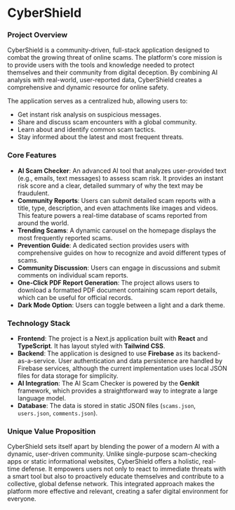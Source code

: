 # CyberShield

### **Project Overview**

CyberShield is a community-driven, full-stack application designed to combat the growing threat of online scams. The platform's core mission is to provide users with the tools and knowledge needed to protect themselves and their community from digital deception. By combining AI analysis with real-world, user-reported data, CyberShield creates a comprehensive and dynamic resource for online safety.

The application serves as a centralized hub, allowing users to:
* Get instant risk analysis on suspicious messages.
* Share and discuss scam encounters with a global community.
* Learn about and identify common scam tactics.
* Stay informed about the latest and most frequent threats.

### **Core Features**

* **AI Scam Checker**: An advanced AI tool that analyzes user-provided text (e.g., emails, text messages) to assess scam risk. It provides an instant risk score and a clear, detailed summary of why the text may be fraudulent.
* **Community Reports**: Users can submit detailed scam reports with a title, type, description, and even attachments like images and videos. This feature powers a real-time database of scams reported from around the world.
* **Trending Scams**: A dynamic carousel on the homepage displays the most frequently reported scams.
* **Prevention Guide**: A dedicated section provides users with comprehensive guides on how to recognize and avoid different types of scams.
* **Community Discussion**: Users can engage in discussions and submit comments on individual scam reports.
* **One-Click PDF Report Generation**: The project allows users to download a formatted PDF document containing scam report details, which can be useful for official records.
* **Dark Mode Option**: Users can toggle between a light and a dark theme.

### **Technology Stack**

* **Frontend**: The project is a Next.js application built with **React** and **TypeScript**. It has layout styled with **Tailwind CSS**.
* **Backend**: The application is designed to use **Firebase** as its backend-as-a-service. User authentication and data persistence are handled by Firebase services, although the current implementation uses local JSON files for data storage for simplicity.
* **AI Integration**: The AI Scam Checker is powered by the **Genkit** framework, which provides a straightforward way to integrate a large language model.
* **Database**: The data is stored in static JSON files (`scams.json`, `users.json`, `comments.json`).

### **Unique Value Proposition**

CyberShield sets itself apart by blending the power of a modern AI with a dynamic, user-driven community. Unlike single-purpose scam-checking apps or static informational websites, CyberShield offers a holistic, real-time defense. It empowers users not only to react to immediate threats with a smart tool but also to proactively educate themselves and contribute to a collective, global defense network. This integrated approach makes the platform more effective and relevant, creating a safer digital environment for everyone.
